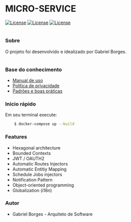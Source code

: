 # MICRO-SERVICE #


[![License](https://img.shields.io/badge/License-UNLISENCED-green.svg?style=flat)](https://github.com/clips/pattern/blob/master/LICENSE.txt) [![License](https://img.shields.io/badge/Typescript-4.1.2-blue.svg?style=flat)](https://github.com/clips/pattern/blob/master/LICENSE.txt) [![License](https://img.shields.io/badge/TypeORM-0.2.28-orange.svg?style=flat)](https://github.com/clips/pattern/blob/master/LICENSE.txt)

# #


### Sobre ###

O projeto foi desenvolvido e idealizado por Gabriel Borges.

# #


### Base do conhecimento ###

* [Manual de uso](https://bitbucket.org/blueone-eng/blueone-ms-default/src/master/src/README.md)
* [Política de privacidade](https://bitbucket.org/blueone-eng/blueone-ms-default/src/master/src/README.md)
* [Padrões e boas práticas](https://bitbucket.org/blueone-eng/blueone-ms-default/src/master/src/README.md)


### Inicio rápido

Em seu terminal execute:

```sh
    $ docker-compose up --build
```


### Features

* Hexagonal architecture
* Bounded Contexts
* JWT / OAUTH2
* Automatic Routes Injectors
* Automatic Entitiy Mapping
* Schedule Jobs injectors
* Notification Pattern
* Object-oriented programming
* Globalization (i18n)

### Autor ###

* Gabriel Borges - Arquiteto de Software


